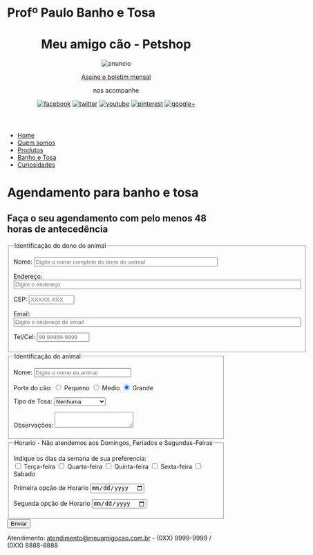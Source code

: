 # Profº Paulo Banho e Tosa

<!doctype html>
<html lang="pt-br">
<head>
<meta charset="utf-8">
<title>Meu amigo cão</title>
<script src="interacao/html5shiv.min.js"></script>
<link rel="stylesheet" href="estilos/principal.css">
</head>

<body id="banhoEtosa">
<header>
        <h1>Meu amigo cão - Petshop</h1>
        <div id="anuncio">
        <img src="Multimidia/anuncio-cantinho-feliz-h.jpg" alt="anuncio">
        </div>
        <section>
            <p><a href="boletim.html">Assine o boletim mensal</a></p>
            <p>nos acompanhe</p>
            <figure>
                <a href="#"><img src="Multimidia/ms-facebook.gif" alt="facebook"></a>
                <a href="#"><img src="Multimidia/ms-twitter.gif" alt="twitter"></a>
                <a href="#"><img src="Multimidia/ms-youtube.gif" alt="youtube"></a>
                <a href="#"><img src="Multimidia/ms-pinterest.gif" alt="pinterest"></a>
                <a href="#"><img src="Multimidia/ms-gmais.gif" alt="google+"></a>
                
</figure>
        </section>
            </header>
            <nav>
        <ul>
        <li><a href="index.html">Home</a></li>
        <li><a href="quem-somos.html">Quem somos</a></li>
        <li><a href="produtos.html">Produtos</a></li>
        <li><a href="banho-e-tosa.html">Banho e Tosa</a></li>
        <li><a href="curiosidades.html">Curiosidades</a></li>
        </ul>
        </nav>
<main>    
<h1> Agendamento para banho e tosa </h1>
<h2> Faça o seu agendamento com pelo menos 48 horas de antecedência</h2>

<form method="post" id="contato" action="obrigado.html">
    <fieldset id="ident_dono">
        <legend>Identificação do dono do animal</legend>

<p><label for="nome_dono">Nome:</label> <input type="text" name="nome_dono" id="nome_dono" size = "50" placeholder="Digite o nome completo do dono do animal" maxlength="100"/></p>

<p><label for="endereco">Endereço:</label> <input type="text" name="endereco" id="endereco" size = "80" placeholder="Digite o endereço" maxlength="60"/></p>

<p><label for="cep">CEP:</label> <input type="text" name="cep" id="cep"  size = "10"  placeholder="XXXXX-XXX" maxlength="9"/></p>

<p><label for="email_dono">Email:</label> <input type="email" name="email_dono" id="email_dono" size = "80"  placeholder="Digite o endereço de email" maxlength="60"></p> 

<p><label for="tel_dono">Tel/Cel:</label> <input type="text" name="tel_dono" id="tel_dono" size = "12" placeholder="99 99999-9999" maxlength="13"/></p>
    </fieldset>
    <fieldset id="ident_animal">
        <legend>Identificação do animal</legend>
<p>
    <label for="nome_animal">Nome:</label> <input type="text" name="nome_animal" id="nome_animal"  size = "25"  placeholder="Digite o nome do animal" maxlength="40"/></p>
    <p>
        Porte do cão:
        <input type="radio" name="porte_animal" id="animal_pequeno" value="0">
        <label for="animal_pequeno" class="labelSimples">Pequeno</label>
        <input type="radio" name="porte_animal" id="animal_medio" value="1">
        <label for="animal_medio" class="labelSimples">Medio</label>
        <input type="radio" name="porte_animal" id="animal_grande" value="2" checked>
        <label for="animal_grande" class="labelSimples">Grande</label>
    </p>
    <p>
        Tipo de Tosa:
        <select name="tipo_tosa" id="tipo_tosa">
            <option value="0">Nenhuma</option>
            <option value="1">Tosa Padrão</option>
            <option value="2">Tosa Higienica</option>
            <option value="3">Tosa na Tesoura</option>
            <option value="4">Tosa da Raça</option>
            <option value="5">Tosa Bebê</option>
        </select>
    </p>
    <p>
        Observações:
        <textarea name="q_obs" id="q_obs" placeholder="Digita alguma informação sobre o animal">

</textarea>
    </p>
    </fieldset>
    <fieldset id="ident_marcacao">
        <legend>Horario - Não atendemos aos Domingos, Feriados e Segundas-Feiras</legend>
        <p>
            Indique os dias da semana de sua preferencia:<br>
            <input type="checkbox" name="dia_semana" id="terça-feira" value="0">
            <label for="terça-feira" class="labelSimples">Terça-feira</label> 
            <input type="checkbox" name="dia_semana" id="quarta-feira" value="1">
            <label for="quarta-feira" class="labelSimples">Quarta-feira</label> 
            <input type="checkbox" name="dia_semana" id="quinta-feira" value="2">
            <label for="quinta-feira" class="labelSimples">Quinta-feira</label>
            <input type="checkbox" name="dia_semana" id="sexta-feira" value="3">
            <label for="sexta-feira" class="labelSimples">Sexta-feira</label>
            <input type="checkbox" name="dia_semana" id="sabado" value="4">
            <label for="sabado" class="labelSimples">Sabado</label>
        </p>
        <p>
            Primeira opção de Horario
            <input type="date" name="pdata" id="pdata"> 
        </p>
        <p>
            Segunda opção de Horario
            <input type="date" name="sdata" id="sdata">
        </p>
    </fieldset>
<input type="submit" value="Enviar">

</form>
</main>
<footer>
    <p>Atendimento: <a href="mailto:atendimento@meuamigocao.com.br">atendimento@meuamigocao.com.br</a>
        - (0XX) 9999-9999 / (0XX) 8888-8888</p>
</footer>
</body>
</html>
